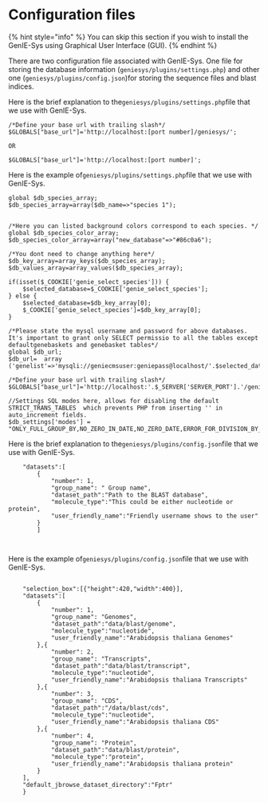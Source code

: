 # Configuration files

{% hint style="info" %}
You can skip  this section if you wish to install the GenIE-Sys using Graphical User Interface \(GUI\).
{% endhint %}

There are two configuration file associated with GenIE-Sys. One file for storing the database information \(`geniesys/plugins/settings.php`\) and other one  \(`geniesys/plugins/config.json`\)for storing the sequence files and blast indices.

Here is the brief explanation to the`geniesys/plugins/settings.php`file that we use with GenIE-Sys.

```text
/*Define your base url with trailing slash*/
$GLOBALS["base_url"]='http://localhost:[port number]/geniesys/';

OR

$GLOBALS["base_url"]='http://localhost:[port number]';
```

Here is the example of`geniesys/plugins/settings.php`file that we use with GenIE-Sys.

```text
global $db_species_array;
$db_species_array=array($db_name=>"species 1"); 


/*Here you can listed background colors correspond to each species. */
global $db_species_color_array;
$db_species_color_array=array("new_database"=>"#86c0a6");

/*You dont need to change anything here*/
$db_key_array=array_keys($db_species_array);
$db_values_array=array_values($db_species_array);

if(isset($_COOKIE['genie_select_species'])) {
    $selected_database=$_COOKIE['genie_select_species'];
} else {
    $selected_database=$db_key_array[0];
	$_COOKIE['genie_select_species']=$db_key_array[0];
}

/*Please state the mysql username and password for above databases. It's important to grant only SELECT permissio to all the tables except defaultgenebaskets and genebasket tables*/
global $db_url;
$db_url=  array ('genelist'=>'mysqli://geniecmsuser:geniepass@localhost/'.$selected_database);

/*Define your base url with trailing slash*/
$GLOBALS["base_url"]='http://localhost:'.$_SERVER['SERVER_PORT'].'/geniesys/';

//Settings SQL modes here, allows for disabling the default STRICT_TRANS_TABLES  which prevents PHP from inserting '' in auto_increment fields.
$db_settings['modes'] = "ONLY_FULL_GROUP_BY,NO_ZERO_IN_DATE,NO_ZERO_DATE,ERROR_FOR_DIVISION_BY_ZERO,NO_AUTO_CREATE_USER,NO_ENGINE_SUBSTITUTION";

```

Here is the brief explanation to the`geniesys/plugins/config.json`file that we use with GenIE-Sys.

```text
	"datasets":[
		{
			"number": 1,
			"group_name": " Group name",
			"dataset_path":"Path to the BLAST database",
			"molecule_type":"This could be either nucleotide or protein",
			"user_friendly_name":"Friendly username shows to the user"
		}
		]
		
		
```

Here is the example of`geniesys/plugins/config.json`file that we use with GenIE-Sys.

```text

	"selection_box":[{"height":420,"width":400}],	 
	"datasets":[
		{
			"number": 1,
			"group_name": "Genomes",
			"dataset_path":"data/blast/genome",
			"molecule_type":"nucleotide",
			"user_friendly_name":"Arabidopsis thaliana Genomes"
		},{
			"number": 2,
			"group_name": "Transcripts",
			"dataset_path":"data/blast/transcript",
			"molecule_type":"nucleotide",
			"user_friendly_name":"Arabidopsis thaliana Transcripts"
		},{
			"number": 3,
			"group_name": "CDS",
			"dataset_path":"/data/blast/cds",
			"molecule_type":"nucleotide",
			"user_friendly_name":"Arabidopsis thaliana CDS"
		},{
			"number": 4,
			"group_name": "Protein",
			"dataset_path":"data/blast/protein",
			"molecule_type":"protein",
			"user_friendly_name":"Arabidopsis thaliana protein"
		}
	],
	"default_jbrowse_dataset_directory":"Fptr"
	} 
```

